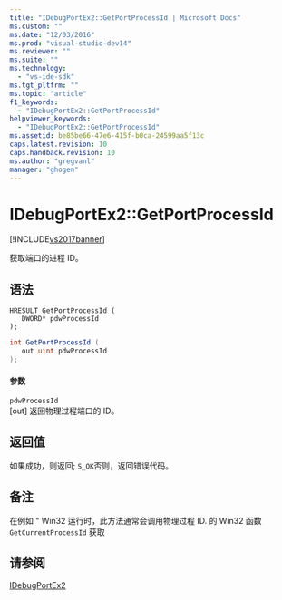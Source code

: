 ```yaml
---
title: "IDebugPortEx2::GetPortProcessId | Microsoft Docs"
ms.custom: ""
ms.date: "12/03/2016"
ms.prod: "visual-studio-dev14"
ms.reviewer: ""
ms.suite: ""
ms.technology: 
  - "vs-ide-sdk"
ms.tgt_pltfrm: ""
ms.topic: "article"
f1_keywords: 
  - "IDebugPortEx2::GetPortProcessId"
helpviewer_keywords: 
  - "IDebugPortEx2::GetPortProcessId"
ms.assetid: be85be66-47e6-415f-b0ca-24599aa5f13c
caps.latest.revision: 10
caps.handback.revision: 10
ms.author: "gregvanl"
manager: "ghogen"
---
```

# IDebugPortEx2::GetPortProcessId
[!INCLUDE[vs2017banner](../../../code-quality/includes/vs2017banner.md)]

获取端口的进程 ID。  
  
## 语法  
  
```cpp#  
HRESULT GetPortProcessId (   
   DWORD* pdwProcessId  
);  
```  
  
```c#  
int GetPortProcessId (   
   out uint pdwProcessId  
);  
```  
  
#### 参数  
 `pdwProcessId`  
 \[out\] 返回物理过程端口的 ID。  
  
## 返回值  
 如果成功，则返回; `S_OK`否则，返回错误代码。  
  
## 备注  
 在例如 " Win32 运行时，此方法通常会调用物理过程 ID. 的 Win32 函数 `GetCurrentProcessId` 获取  
  
## 请参阅  
 [IDebugPortEx2](../../../extensibility/debugger/reference/idebugportex2.md)